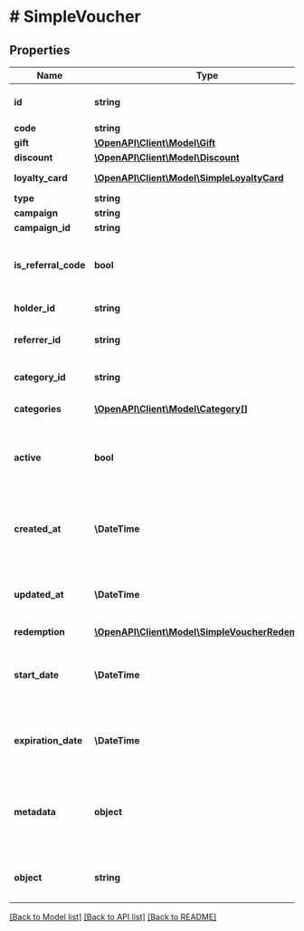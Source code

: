 # # SimpleVoucher

## Properties

Name | Type | Description | Notes
------------ | ------------- | ------------- | -------------
**id** | **string** | A unique identifier that represents the voucher assigned by Voucherify. | [optional]
**code** | **string** | Voucher code. | [optional]
**gift** | [**\OpenAPI\Client\Model\Gift**](Gift.md) | Gift object response. | [optional]
**discount** | [**\OpenAPI\Client\Model\Discount**](Discount.md) |  | [optional]
**loyalty_card** | [**\OpenAPI\Client\Model\SimpleLoyaltyCard**](SimpleLoyaltyCard.md) | Defines the loyalty card details. | [optional]
**type** | **string** | Type of the voucher. | [optional]
**campaign** | **string** | Campaign name. | [optional]
**campaign_id** | **string** | Campaign unique ID. | [optional]
**is_referral_code** | **bool** | Flag indicating whether this voucher is a referral code; &#x60;true&#x60; for campaign type &#x60;REFERRAL_PROGRAM&#x60;. | [optional]
**holder_id** | **string** | Unique customer ID of the campaign owner. | [optional]
**referrer_id** | **string** | Unique identifier of the referrer assigned by Voucherify. | [optional]
**category_id** | **string** | Unique identifier of the category that this voucher belongs to. | [optional]
**categories** | [**\OpenAPI\Client\Model\Category[]**](Category.md) | Contains details about the category. | [optional]
**active** | **bool** | Shows whether the voucher is on or off. &#x60;true&#x60; indicates an *active* voucher and &#x60;false&#x60; indicates an *inactive* voucher. | [optional]
**created_at** | **\DateTime** | Timestamp representing the date and time when the order was created. Timestamp is presented in the ISO 8601 format. | [optional]
**updated_at** | **\DateTime** | Timestamp representing the date and time when the voucher was updated in the ISO 8601 format. | [optional]
**redemption** | [**\OpenAPI\Client\Model\SimpleVoucherRedemption**](SimpleVoucherRedemption.md) |  | [optional]
**start_date** | **\DateTime** | Activation timestamp defines when the code starts to be active in ISO 8601 format. Voucher is *inactive before* this date. | [optional]
**expiration_date** | **\DateTime** | Expiration timestamp defines when the code expires in ISO 8601 format.  Voucher is *inactive after* this date. | [optional]
**metadata** | **object** | A set of custom key/value pairs that you can attach to a voucher. The metadata object stores all custom attributes assigned to the voucher. | [optional]
**object** | **string** | The type of the object represented by JSON. | [optional] [default to 'voucher']

[[Back to Model list]](../../README.md#models) [[Back to API list]](../../README.md#endpoints) [[Back to README]](../../README.md)
